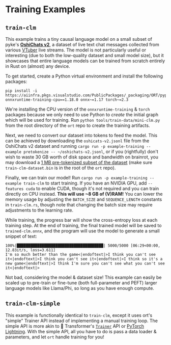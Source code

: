 # Training Examples

## `train-clm`
This example trains a tiny causal language model on a small subset of pyke's [**OshiChats v2**](https://huggingface.co/datasets/pykeio/oshichats-v2), a dataset of live text chat messages collected from various [VTuber](https://en.wikipedia.org/wiki/VTuber) live streams. The model is not particularly useful or interesting (due to both the low-quality dataset and small model size), but it showcases that entire language models can be trained from scratch entirely in Rust on (almost) any device.

To get started, create a Python virtual environment and install the following packages:
```
pip install -i https://aiinfra.pkgs.visualstudio.com/PublicPackages/_packaging/ORT/pypi/simple/ onnxruntime-training-cpu==1.18.0 onnx~=1.17 torch~=2.3
```

We're installing the CPU version of the `onnxruntime-training` & `torch` packages because we only need to use Python to *create* the initial graph which will be used for training. Run `python tools/train-data/mini-clm.py` from the root directory of the `ort` repo to create the training artifacts.

Next, we need to convert our dataset into tokens to feed the model. This can be achieved by downloading the `oshicats-v2.jsonl` file from the OshiChats v2 dataset and running `cargo run -p example-training --example pretokenize -- ~/oshichats-v2.jsonl`, or if you (rightfully) don't wish to waste 30 GB worth of disk space and bandwidth on brainrot, you may download a [1 MB pre-tokenized subset of the dataset](https://cdn.pyke.io/0/pyke:ort-rs/example-auxiliary-data@0.0.0/train-clm-dataset.bin) (make sure `train-clm-dataset.bin` is in the root of the `ort` repo).

Finally, we can train our model! Run `cargo run -p example-training --example train-clm` to start training. If you have an NVIDIA GPU, add `--features cuda` to enable CUDA, though it's not required and you can train directly on CPU instead. **This will use ~8 GB of (V)RAM!** You can lower the memory usage by adjusting the `BATCH_SIZE` and `SEQUENCE_LENGTH` constants in `train-clm.rs`, though note that changing the batch size may require adjustments to the learning rate.

While training, the progress bar will show the cross-entropy loss at each training step. At the end of training, the final trained model will be saved to `trained-clm.onnx`, and the program will use the model to generate a small snippet of text:
```
100%|██████████████████████████████████████| 5000/5000 [06:29<00:00, 12.83it/s, loss=3.611]
I'm so much better than the game<|endoftext|>I think you can't see it<|endoftext|>I think you can't see it<|endoftext|>I think so it's a new game<|endoftext|>I think I'm sure you can't see what you can't see it<|endoftext|>
```

Not bad, considering the model & dataset size! This example can easily be scaled up to pre-train or fine-tune (both full-parameter and PEFT) larger language models like Llama/Phi, so long as you have enough compute.

## `train-clm-simple`
This example is functionally identical to `train-clm`, except it uses ort's "simple" Trainer API instead of implementing a manual training loop. The simple API is more akin to 🤗 Transformer's [`Trainer`](https://huggingface.co/docs/transformers/en/main_classes/trainer) API or [PyTorch Lightning](https://lightning.ai/pytorch-lightning). With the simple API, all you have to do is pass a data loader & parameters, and let `ort` handle training for you!
